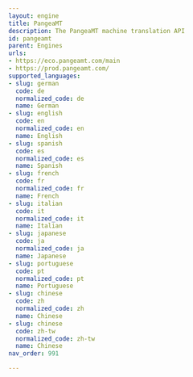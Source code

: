 ```yaml
---
layout: engine
title: PangeaMT
description: The PangeaMT machine translation API
id: pangeamt
parent: Engines
urls:
- https://eco.pangeamt.com/main
- https://prod.pangeamt.com/
supported_languages:
- slug: german
  code: de
  normalized_code: de
  name: German
- slug: english
  code: en
  normalized_code: en
  name: English
- slug: spanish
  code: es
  normalized_code: es
  name: Spanish
- slug: french
  code: fr
  normalized_code: fr
  name: French
- slug: italian
  code: it
  normalized_code: it
  name: Italian
- slug: japanese
  code: ja
  normalized_code: ja
  name: Japanese
- slug: portuguese
  code: pt
  normalized_code: pt
  name: Portuguese
- slug: chinese
  code: zh
  normalized_code: zh
  name: Chinese
- slug: chinese
  code: zh-tw
  normalized_code: zh-tw
  name: Chinese
nav_order: 991

---
```




